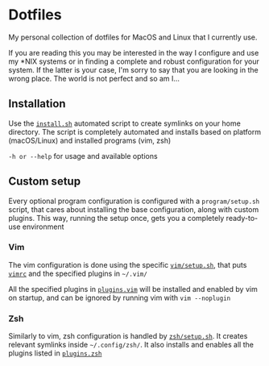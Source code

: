 # Dotfiles
My personal collection of dotfiles for MacOS and Linux that I currently use.

If you are reading this you may be interested in the way I configure and use my \*NIX systems or in finding a complete and robust configuration for your system. If the latter is your case, I'm sorry to say that you are looking in the wrong place. The world is not perfect and so am I...

## Installation
Use the [`install.sh`](install.sh) automated script to create symlinks on your home directory. The script is completely automated and installs based on platform (macOS/Linux) and installed programs (vim, zsh)

`-h or --help` for usage and available options

## Custom setup
Every optional program configuration is configured with a `program/setup.sh` script, that cares about installing the base configuration, along with custom plugins. This way, running the setup once, gets you a completely ready-to-use environment

### Vim
The vim configuration is done using the specific [`vim/setup.sh`](vim/setup.sh), that puts [`vimrc`](vim/vimrc) and the specified plugins in `~/.vim/`

All the specified plugins in [`plugins.vim`](vim/plugins.vim) will be installed and enabled by vim on startup, and can be ignored by running vim with `vim --noplugin`

### Zsh
Similarly to vim, zsh configuration is handled by [`zsh/setup.sh`](zsh/setup.sh). It creates relevant symlinks inside `~/.config/zsh/`. It also installs and enables all the plugins listed in [`plugins.zsh`](zsh/plugins.zsh)
